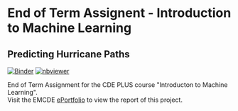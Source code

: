 # End of Term Assignent - Introduction to Machine Learning
## Predicting Hurricane Paths  
  
  
[![Binder](https://mybinder.org/badge_logo.svg)](https://mybinder.org/v2/gh/simon-donike/eot_machine_learning/main?filepath=hurricanes.ipynb) [![nbviewer](https://camo.githubusercontent.com/bfeb5472ee3df9b7c63ea3b260dc0c679be90b97/68747470733a2f2f696d672e736869656c64732e696f2f62616467652f72656e6465722d6e627669657765722d6f72616e67652e7376673f636f6c6f72423d66333736323626636f6c6f72413d346434643464)](https://nbviewer.jupyter.org/github/simon-donike/eot_machine_learning/blob/main/hurricanes.ipynb)
    
End of Term Assignment for the CDE PLUS course "Introducton to Machine Learning".  
Visit the EMCDE [ePortfolio](https://www.donike.net/end-of-term-assignment-predicting-hurricane-movements-using-ai/) to view the report of this project. 

